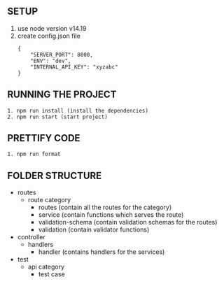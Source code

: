 ## SETUP

1. use node version v14.19
2. create config.json file
    ```
    {
        "SERVER_PORT": 8000,
        "ENV": "dev",
        "INTERNAL_API_KEY": "xyzabc"
    }
    ```

## RUNNING THE PROJECT

```
1. npm run install (install the dependencies)
2. npm run start (start project)
```

## PRETTIFY CODE

```
1. npm run format
```

## FOLDER STRUCTURE

-   routes
    -   route category
        -   routes (contain all the routes for the category)
        -   service (contain functions which serves the route)
        -   validation-schema (contain validation schemas for the routes)
        -   validation (contain validator functions)
-   controller
    -   handlers
        -   handler (contains handlers for the services)
-   test
    -   api category
        -   test case
